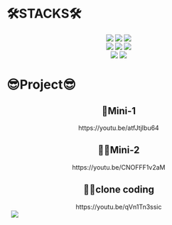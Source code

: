 <div><h1>🛠STACKS🛠</h1></div>   
<div align=center> 
  <img src="https://img.shields.io/badge/html5-E34F26?style=for-the-badge&logo=html5&logoColor=white"> 
  <img src="https://img.shields.io/badge/css-1572B6?style=for-the-badge&logo=css3&logoColor=white"> 
  <img src="https://img.shields.io/badge/javascript-F7DF1E?style=for-the-badge&logo=javascript&logoColor=black"> 
  <br>
  <img src="https://img.shields.io/badge/firebase-FFCA28?style=for-the-badge&logo=firebase&logoColor=white">
  <img src="https://img.shields.io/badge/react-61DAFB?style=for-the-badge&logo=react&logoColor=black">   
  <img src="https://img.shields.io/badge/redux-764ABC?style=for-the-badge&logo=redux&logoColor=purple">   
  <br>
  <img src="https://img.shields.io/badge/styledcomponents-DB7093?style=for-the-badge&logo=styledcomponents&logoColor=pink">   
  <img src="https://img.shields.io/badge/amazons3-569A31?style=for-the-badge&logo=amazons3&logoColor=green">     
</div>

<div><h1>😎Project😎</h1></div> 
<div align=center> 
<div><h2>👶Mini-1</h2></div>  
https://youtu.be/atfJtjIbu64

<div><h2>👩‍🦲Mini-2</h2></div>
https://youtu.be/CNOFFF1v2aM
  
<div><h2>👱‍♂️clone coding</h2></div>
https://youtu.be/qVn1Tn3ssic
</div>

<a href="https://velog.io/@tlsdud210">
    <img 
        src="http://img.shields.io/badge/-TIL-WIL-FAFAD2?style=flat&logo=Vector Logo Zone&link=https://velog.io/@tlsdud210"
        style="height : auto; margin-left : 10px; margin-right : 10px;"/>
</a>






